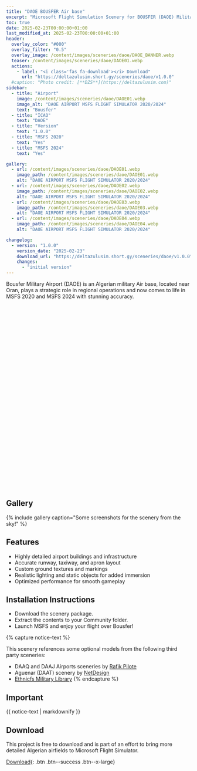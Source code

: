 ```yaml
---
title: "DAOE BOUSFER Air base"
excerpt: "Microsoft Flight Simulation Scenery for BOUSFER (DAOE) Military Airport for MSFS2020 & MSFS2024"
toc: true
date: 2025-02-23T00:00:00+01:00
last_modified_at: 2025-02-23T00:00:00+01:00
header:
  overlay_color: "#000"
  overlay_filter: "0.5"
  overlay_image: /content/images/sceneries/daoe/DAOE_BANNER.webp
  teaser: /content/images/sceneries/daoe/DAOE01.webp
  actions:
    - label: "<i class='fas fa-download'></i> Download"
      url: "https://deltazulusim.short.gy/sceneries/daoe/v1.0.0"
  #caption: "Photo credit: [**DZS**](https://deltazulusim.com)"
sidebar:
  - title: "Airport"
    image: /content/images/sceneries/daoe/DAOE01.webp
    image_alt: "DAOE AIRPORT MSFS FLIGHT SIMULATOR 2020/2024"
    text: "Bousfer"
  - title: "ICAO"
    text: "DAOE"
  - title: "Version"
    text: "1.0.0"
  - title: "MSFS 2020"
    text: "Yes"
  - title: "MSFS 2024"
    text: "Yes"

gallery:
  - url: /content/images/sceneries/daoe/DAOE01.webp
    image_path: /content/images/sceneries/daoe/DAOE01.webp
    alt: "DAOE AIRPORT MSFS FLIGHT SIMULATOR 2020/2024"
  - url: /content/images/sceneries/daoe/DAOE02.webp
    image_path: /content/images/sceneries/daoe/DAOE02.webp
    alt: "DAOE AIRPORT MSFS FLIGHT SIMULATOR 2020/2024"
  - url: /content/images/sceneries/daoe/DAOE03.webp
    image_path: /content/images/sceneries/daoe/DAOE03.webp
    alt: "DAOE AIRPORT MSFS FLIGHT SIMULATOR 2020/2024"
  - url: /content/images/sceneries/daoe/DAOE04.webp
    image_path: /content/images/sceneries/daoe/DAOE04.webp
    alt: "DAOE AIRPORT MSFS FLIGHT SIMULATOR 2020/2024"

changelog:
  - version: "1.0.0"
    version_date: "2025-02-23"
    download_url: "https://deltazulusim.short.gy/sceneries/daoe/v1.0.0"
    changes:
      - "initial version"
---
```


Bousfer Military Airport (DAOE) is an Algerian military Air base, located near Oran, plays a strategic role in regional operations and now comes to life in MSFS 2020 and MSFS 2024 with stunning accuracy.

<div id="map" style="height: 500px;"></div>

<script>
  // Define coordinates once
  const centerCoords = [35.73, -0.80];

  // Initialize the map
  var map = L.map('map', {
    center: centerCoords,
    zoom: 7,
    minZoom: 5
  });

  // Add OpenStreetMap tile layer
  L.tileLayer('https://server.arcgisonline.com/ArcGIS/rest/services/Canvas/World_Dark_Gray_Base/MapServer/tile/{z}/{y}/{x}', {
    attribution: '&copy; <a href="https://www.esri.com/">Esri</a> &copy; <a href="https://www.openstreetmap.org/copyright">OpenStreetMap</a> contributors',
    maxZoom: 16
  }).addTo(map);

  // Add a marker using the same coordinates
  var marker = L.marker(centerCoords).addTo(map)
    //.bindPopup('<a href="/sceneries/training-zone-d50e-01/">D50E-01</a>')
    .openPopup();
</script>


## Gallery 
{% include gallery caption="Some screenshots for the scenery from the sky!" %}

## Features
- Highly detailed airport buildings and infrastructure
- Accurate runway, taxiway, and apron layout
- Custom ground textures and markings
- Realistic lighting and static objects for added immersion
- Optimized performance for smooth gameplay

## Installation Instructions
- Download the scenery package.
- Extract the contents to your Community folder.
- Launch MSFS and enjoy your flight over Bousfer!

{% capture notice-text %}

This scenery references some optional models from the following third party sceneries: 
* DAAQ and DAAJ Airports sceneries by [Rafik Pilote](https://rafikpilote.e-monsite.com/pages/categorie-invisible/scenery-fs2020.html)
* Aguenar (DAAT) scenery by [NetDesign](https://inibuilds.com/products/netdesign-aguenar-daat-msfs?srsltid=AfmBOorrtszEPqjNv4V4OrVqirz9LHv8eX9RURf_JEo9ws0G3j1eSnV0)
* [Ethnicfs Military Library](https://flightsim.to/file/44161/ethnicfs-military-library)
{% endcapture %}

<div class="notice--warning">
  <h2 class="no_toc">Important</h2>
  {{ notice-text | markdownify }}
</div>

## Download

This project is free to download and is part of an effort to bring more detailed Algerian airfields to Microsoft Flight Simulator.

[<i class='fas fa-download'></i> Download](https://deltazulusim.short.gy/sceneries/daoe/v1.0.0){: .btn .btn--success .btn--x-large}